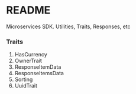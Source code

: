 # README #

Microservices SDK. Utilities, Traits, Responses, etc

### Traits ###

1. HasCurrency
2. OwnerTrait
3. ResponseItemData
4. ResponseItemsData
5. Sorting
6. UuidTrait
